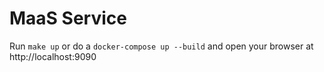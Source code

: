 # MaaS Service

Run `make up` or do a `docker-compose up --build` and open your browser at http://localhost:9090